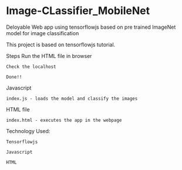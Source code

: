 # Image-CLassifier_MobileNet

Deloyable Web app using tensorflowjs based on pre trained ImageNet model for image classification

This project is based on tensorflowjs tutorial.

Steps
	Run the HTML file in browser

	Check the localhost

	Done!!


Javascript

	index.js - loads the model and classify the images

HTML file

	index.html - executes the app in the webpage


Technology Used: 

	Tensorflowjs

	Javascript

	HTML
	
	




